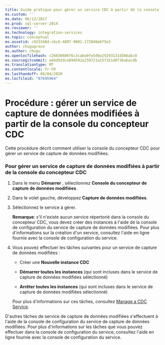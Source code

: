 ```yaml
---
title: Guide pratique pour gérer un service CDC à partir de la console CDC Designer| Microsoft Docs
ms.custom: ''
ms.date: 06/13/2017
ms.prod: sql-server-2014
ms.reviewer: ''
ms.technology: integration-services
ms.topic: conceptual
ms.assetid: c923348d-c6c8-4807-9081-172048e6f5e3
author: chugugrace
ms.author: chugu
ms.openlocfilehash: c26630606f6c3caba9fe5d6e29293131d586abc8
ms.sourcegitcommit: ad4d92dce894592a259721a1571b1d8736abacdb
ms.translationtype: MT
ms.contentlocale: fr-FR
ms.lasthandoff: 08/04/2020
ms.locfileid: "87695964"
---
```

# <a name="how-to-manage-a-cdc-service-from-the-cdc-designer-console"></a>Procédure : gérer un service de capture de données modifiées à partir de la console du concepteur CDC
  Cette procédure décrit comment utiliser la console du concepteur CDC pour gérer un service de capture de données modifiées.  
  
### <a name="to-manage-a-cdc-service-from-the-cdc-designer-console"></a>Pour gérer un service de capture de données modifiées à partir de la console du concepteur CDC  
  
1.  Dans le menu **Démarrer** , sélectionnez **Console du concepteur de capture de données modifiées**.  
  
2.  Dans le volet gauche, développez **Capture de données modifiées**.  
  
3.  Sélectionnez le service à gérer.  
  
     **Remarque**: s'il n'existe aucun service répertorié dans la console du concepteur CDC, vous devez créer des instances à l'aide de la console de configuration du service de capture de données modifiées. Pour plus d'informations sur la création d'un service, consultez l'aide en ligne fournie avec la console de configuration du service.  
  
4.  Vous pouvez effectuer les tâches suivantes pour un service de capture de données modifiées :  
  
    -   Créer une **Nouvelle instance CDC**  
  
    -   **Démarrer toutes les instances** (qui sont incluses dans le service de capture de données modifiées sélectionné)  
  
    -   **Arrêter toutes les instances** (qui sont incluses dans le service de capture de données modifiées sélectionné)  
  
     Pour plus d'informations sur ces tâches, consultez [Manage a CDC Service](manage-a-cdc-service.md).  
  
 D'autres tâches de service de capture de données modifiées s'effectuent à l'aide de la console de configuration du service de capture de données modifiées. Pour plus d'informations sur les tâches que vous pouvez effectuer dans la console de configuration du service, consultez l'aide en ligne fournie avec la console de configuration du service.  
  
  
